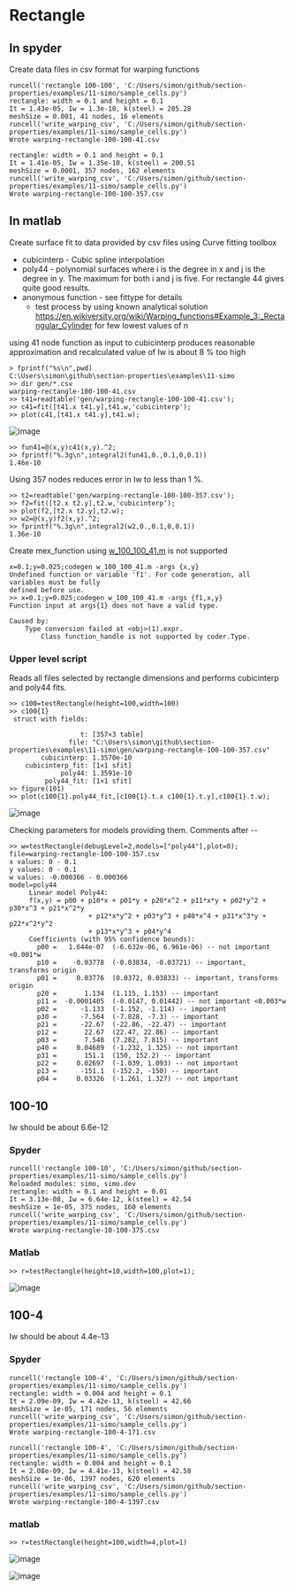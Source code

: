 # Rectangle

## In spyder

Create data files in csv format for warping functions
```
runcell('rectangle 100-100', 'C:/Users/simon/github/section-properties/examples/11-simo/sample_cells.py')
rectangle: width = 0.1 and height = 0.1
It = 1.43e-05, Iw = 1.3e-10, k(steel) = 205.28
meshSize = 0.001, 41 nodes, 16 elements
runcell('write_warping_csv', 'C:/Users/simon/github/section-properties/examples/11-simo/sample_cells.py')
Wrote warping-rectangle-100-100-41.csv

rectangle: width = 0.1 and height = 0.1
It = 1.41e-05, Iw = 1.35e-10, k(steel) = 200.51
meshSize = 0.0001, 357 nodes, 162 elements
runcell('write_warping_csv', 'C:/Users/simon/github/section-properties/examples/11-simo/sample_cells.py')
Wrote warping-rectangle-100-100-357.csv
```
## In matlab 

Create surface fit to data provided by csv files using Curve fitting toolbox
 * cubicinterp - Cubic spline interpolation
 * poly44 - polynomial surfaces where i is the degree in x and j is the degree in y. The maximum for both i and j is five. For rectangle 44 gives quite good results.
 * anonymous function - see fittype for details
   * test process by using known analytical solution https://en.wikiversity.org/wiki/Warping_functions#Example_3:_Rectangular_Cylinder for few lowest values of n  

using 41 node function as input to cubicinterp produces reasonable approximation and recalculated value of Iw is about 8 % too high
```
> fprintf("%s\n",pwd)
C:\Users\simon\github\section-properties\examples\11-simo
>> dir gen/*.csv
warping-rectangle-100-100-41.csv
>> t41=readtable('gen/warping-rectangle-100-100-41.csv');
>> c41=fit([t41.x t41.y],t41.w,'cubicinterp');
>> plot(c41,[t41.x t41.y],t41.w);
```
![image](https://github.com/simo-11/section-properties/assets/1210784/7a02dc7d-5467-40ac-988a-1167b797ca06)
```
>> fun41=@(x,y)c41(x,y).^2;
>> fprintf("%.3g\n",integral2(fun41,0.,0.1,0,0.1))
1.46e-10
```
Using 357 nodes reduces error in Iw to less than 1 %.
```
>> t2=readtable('gen/warping-rectangle-100-100-357.csv');
>> f2=fit([t2.x t2.y],t2.w,'cubicinterp');
>> plot(f2,[t2.x t2.y],t2.w);
>> w2=@(x,y)f2(x,y).^2;
>> fprintf("%.3g\n",integral2(w2,0.,0.1,0,0.1))
1.36e-10
```
Create mex_function using [w_100_100_41.m](w_100_100_41.m) is not supported
```
x=0.1;y=0.025;codegen w_100_100_41.m -args {x,y}
Undefined function or variable 'f1'. For code generation, all variables must be fully
defined before use.
>> x=0.1;y=0.025;codegen w_100_100_41.m -args {f1,x,y}
Function input at args{1} does not have a valid type.

Caused by:
    Type conversion failed at <obj>(1).expr.
        Class function_handle is not supported by coder.Type.
```
### Upper level script
Reads all files selected by rectangle dimensions and performs cubicinterp and poly44 fits.
```
>> c100=testRectangle(height=100,width=100)
>> c100{1}
 struct with fields:

                  t: [357×3 table]
               file: "C:\Users\simon\github\section-properties\examples\11-simo\gen/warping-rectangle-100-100-357.csv"
        cubicinterp: 1.3570e-10
    cubicinterp_fit: [1×1 sfit]
             poly44: 1.3591e-10
         poly44_fit: [1×1 sfit]
>> figure(101)
>> plot(c100{1}.poly44_fit,[c100{1}.t.x c100{1}.t.y],c100{1}.t.w);
```
![image](https://github.com/simo-11/section-properties/assets/1210784/0d7dee0b-3db8-4541-8883-41deed27b57b)

Checking parameters for models providing them.
Comments after --
```
>> w=testRectangle(debugLevel=2,models=["poly44"],plot=0);
file=warping-rectangle-100-100-357.csv
x values: 0 - 0.1
y values: 0 - 0.1
w values: -0.000366 - 0.000366
model=poly44
     Linear model Poly44:
     f(x,y) = p00 + p10*x + p01*y + p20*x^2 + p11*x*y + p02*y^2 + p30*x^3 + p21*x^2*y 
                    + p12*x*y^2 + p03*y^3 + p40*x^4 + p31*x^3*y + p22*x^2*y^2 
                    + p13*x*y^3 + p04*y^4
     Coefficients (with 95% confidence bounds):
       p00 =   1.644e-07  (-6.632e-06, 6.961e-06) -- not important <0.001*w  
       p10 =    -0.03778  (-0.03834, -0.03721) -- important, transforms origin
       p01 =     0.03776  (0.0372, 0.03833) -- important, transforms origin
       p20 =       1.134  (1.115, 1.153) -- important 
       p11 =  -0.0001405  (-0.0147, 0.01442) -- not important <0.003*w
       p02 =      -1.133  (-1.152, -1.114) -- important
       p30 =      -7.564  (-7.828, -7.3) -- important
       p21 =      -22.67  (-22.86, -22.47) -- important
       p12 =       22.67  (22.47, 22.86) -- important
       p03 =       7.548  (7.282, 7.815) -- important
       p40 =     0.04689  (-1.232, 1.325) -- not important
       p31 =       151.1  (150, 152.2) -- important
       p22 =     0.02697  (-1.039, 1.093) -- not important
       p13 =      -151.1  (-152.2, -150) -- important
       p04 =     0.03326  (-1.261, 1.327) -- not important
```

## 100-10
Iw should be about 6.6e-12

### Spyder
```
runcell('rectangle 100-10', 'C:/Users/simon/github/section-properties/examples/11-simo/sample_cells.py')
Reloaded modules: simo, simo.dev
rectangle: width = 0.1 and height = 0.01
It = 3.13e-08, Iw = 6.64e-12, k(steel) = 42.54
meshSize = 1e-05, 375 nodes, 160 elements
runcell('write_warping_csv', 'C:/Users/simon/github/section-properties/examples/11-simo/sample_cells.py')
Wrote warping-rectangle-10-100-375.csv
```
### Matlab
```
>> r=testRectangle(height=10,width=100,plot=1);
```
![image](https://github.com/simo-11/section-properties/assets/1210784/8ac719b9-badd-45c2-b8c1-9966f7061771)


## 100-4
Iw should be about 4.4e-13

### Spyder

```
runcell('rectangle 100-4', 'C:/Users/simon/github/section-properties/examples/11-simo/sample_cells.py')
rectangle: width = 0.004 and height = 0.1
It = 2.09e-09, Iw = 4.42e-13, k(steel) = 42.66
meshSize = 1e-05, 171 nodes, 56 elements
runcell('write_warping_csv', 'C:/Users/simon/github/section-properties/examples/11-simo/sample_cells.py')
Wrote warping-rectangle-100-4-171.csv

runcell('rectangle 100-4', 'C:/Users/simon/github/section-properties/examples/11-simo/sample_cells.py')
rectangle: width = 0.004 and height = 0.1
It = 2.08e-09, Iw = 4.41e-13, k(steel) = 42.58
meshSize = 1e-06, 1397 nodes, 620 elements
runcell('write_warping_csv', 'C:/Users/simon/github/section-properties/examples/11-simo/sample_cells.py')
Wrote warping-rectangle-100-4-1397.csv
```
### matlab
```
>> r=testRectangle(height=100,width=4,plot=1)
```
![image](https://github.com/simo-11/section-properties/assets/1210784/7dd79516-126c-4dee-be22-dfe763fa7476)

![image](https://github.com/simo-11/section-properties/assets/1210784/49bf0827-c37c-4ad0-ad57-badac2ce67d6)
